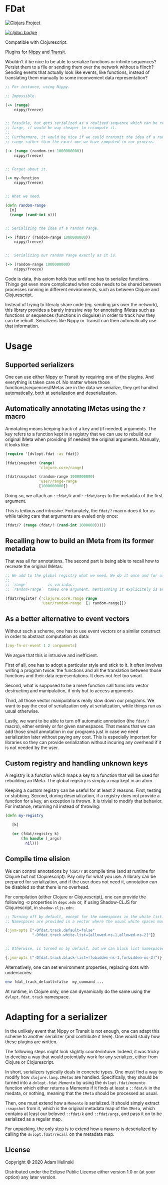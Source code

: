 # FDat

[![Clojars
Project](https://img.shields.io/clojars/v/dvlopt/fdat.svg)](https://clojars.org/dvlopt/fdat.cljc)

[![cljdoc badge](https://cljdoc.org/badge/dvlopt/fdat)](https://cljdoc.org/d/dvlopt/fdat.cljc)

Compatible with Clojurescript.

Plugins for [Nippy](https://github.com/ptaoussanis/nippy) and
[Transit](https://github.com/cognitect/transit-clj).

Wouldn't it be nice to be able to serialize functions or infinite sequences?
Persist them to a file or sending them over the network without a flinch?
Sending events that actually look like events, like functions, instead of
translating them manually to some inconvenient data representation?

```clojure
;; For instance, using Nippy.

;; Impossible.

(-> (range)
    nippy/freeze)


;; Possible, but gets serialized as a realized sequence which can be really
;; large, it would be way cheaper to recompute it.
;;
;; Furthermore, it would be nice if we could transmit the idea of a random
;; range rather than the exact one we have computed in our process.

(-> (range (random-int 1000000000))
    nippy/freeze)


;; Forget about it.

(-> my-function
    nippy/freeze)


;; What we need.

(defn random-range
  [n]
  (range (rand-int n)))


;; Serializing the idea of a random range.

(-> (fdat/? (random-range 1000000000))
    nippy/freeze)


;;  Serializing our random range exactly as it is.

(-> (random-range 1000000000)
    nippy/freeze)
```

Code is data, this axiom holds true until one has to serialize functions. Things
get even more complicated when code needs to be shared between processes running
in different environments, such as between Clojure and Clojurescript.

Instead of trying to literaly share code (eg. sending jars over the network),
this library provides a barely intrusive way for annotating IMetas such as
functions or sequences (functions in disguise) in order to track how they can be
rebuilt. Serializers like Nippy or Transit can then automatically use that
information.

# Usage

## Supported serializers

One can use either Nippy or Transit by requiring one of the plugins. And
everything is taken care of. No matter where those functions/sequences/IMetas
are in the data we serialize, they get handled automatically, both at
serialization and deserialization.

## Automatically annotating IMetas using the `?` macro

Annotating means keeping track of a key and (if needed) arguments. The key
refers to a function kept in a registry that we can use to rebuild our original
IMeta when providing (if needed) the original arguments. Manually, it looks
like:

```clojure
(require '[dvlopt.fdat :as fdat])

(fdat/snapshot (range)
               'clojure.core/range)

(fdat/snapshot (random-range 1000000000)
               'user/range-range
               [1000000000])
```

Doing so, we attach an `::fdat/k` and `::fdat/args` to the metadata of the first
argument.

This is tedious and intrusive. Fortunately, the `fdat/?` macro does it for us
while taking care that arguments are evaled only once:

```clojure
(fdat/? (range (fdat/? (rand-int 1000000)))))
```

## Recalling how to build an IMeta from its former metadata

That was all for annotations. The second part is being able to recall how to
recreate the original IMetas.

```clojure
;; We add to the global registry what we need. We do it once and for all.
;;
;; `range`         is variadic.
;; `random-range`  takes one argument, mentionning it explicitely is an optimization.

(fdat/register {'clojure.core.range range
                'user/random-range  [1 random-range]})
```


## As a better alternative to event vectors

Without such a scheme, one has to use event vectors or a similar construct
in order to abstract computation as data:

```clojure
[:my-fn-or-event 1 2 :arguments]
```

We argue that this is intrusive and inefficient.

First of all, one has to adopt a particular style and stick to it. It often
involves writing a program twice: the functions and all the translation between
those functions and their data representations. It does not feel too smart.

Second, what is supposed to be a mere function call turns into vector
destructing and manipulation, if only but to access arguments.

Third, all those vector manipulations really slow down our programs. We want to
pay the cost of serialization only at serialization, while things run as usual
otherwise.

Lastly, we want to be able to turn off automatic annotation (the `fdat/?`
macro), either entirely or for given namespaces. That means that we can add
those small annotation in our programs just in case we need serialization later
without paying any cost. This is especially important for libraries so they can
provide serialization without incuring any overhead if it is not needed by the
user.

## Custom registry and handling unknown keys

A registry is a function which maps a key to a function that will be used for
rebuilding an IMeta. The global registry is simply a map kept in an atom.

Keeping a custom registry can be useful for at least 2 reasons. First, testing
or stubbing. Second, during deserialization, if a registry does not provide a
function for a key, an exception is thrown. It is trivial to modify that
behavior. For instance, returning nil instead of throwing:

```clojure
(defn my-registry

   [k]

   (or (fdat/registry k)
       (fn handle [_args]
         nil)))
```

## Compile time elision

We can control annotations by `fdat/?` at compile time (and at runtime for
Clojure but not Clojurescript). Pay only for what you use. A library can be
prepared for serialization, and if the user does not need it, annotation can be
disabled so that there is no overhead.

For compilation (either Clojure or Clojurescript), one can provide the following
`-D` properties in `deps.edn` or, if using Shadow-CLJS for Clojurescript, in
`shadow-cljs.edn`:

```clojure
;; Turning off by default, except for the namespaces in the white list.
;; Namespaces are provided in a vector where the usual white spaces must be ",".

{:jvm-opts ["-Dfdat.track.default=false"
            "-Dfdat.track.white-list=[allowed-ns-1,allowed-ns-2]"]}


;; Otherwise, is turned on by default, but we can black list namespaces.

{:jvm-opts ["-Dfdat.track.black-list=[fobidden-ns-1,forbidden-ns-2]"]}

```

Alternatively, one can set environment properties, replacing dots with
underscores:

```bash
env fdat_track_default=false  my_command ...
```

At runtime, in Clojure only, one can dynamically do the same using the
`dvlopt.fdat.track` namespace.

# Adapting for a serializer

In the unlikely event that Nippy or Transit is not enough, one can adapt this
scheme to another serializer (and contribute it here). One would study how these
plugins are written.

The following steps might look slightly counterintuive. Indeed, it was tricky to
develop a way that would potentially work for any serializer, either from
Clojure or Clojurescript.

In short, serializers typically deals in concrete types. One must find a way to
modify how `clojure.lang.IMetas` are handled. Specifically, they should be turned
into a `dvlopt.fdat.Memento` by using the `dvlopt.fdat/memento` function which
either returns a Memento if it finds at least a `::fdat/k` in the medata, or
nothing, meaning that the `IMeta` should be processed as usual.

Then, one must extend how a `Memento` is serialized. It should simply extract
`:snapshot` from it, which is the original metadata map of the `IMeta`, which
contains at least our beloved `::fdat/k` and `::fdat/args`, and pass it on to be
serialized as a regular map.

For unpacking, the only step is to extend how a `Memento` is deserialized by
calling the `dvlopt.fdat/recall` on the metadata map.

## License

Copyright © 2020 Adam Helinski

Distributed under the Eclipse Public License either version 1.0 or (at
your option) any later version.
